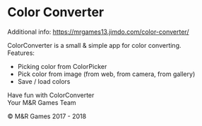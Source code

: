 # Color Converter

Additional info: https://mrgames13.jimdo.com/color-converter/

ColorConverter is a small & simple app for color converting.<br>
Features:
- Picking color from ColorPicker
- Pick color from image (from web, from camera, from gallery)
- Save / load colors

Have fun with ColorConverter<br>
Your M&R Games Team

© M&R Games 2017 - 2018
